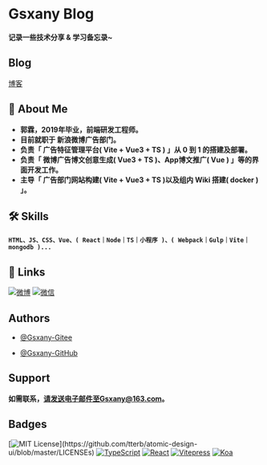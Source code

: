 # Gsxany Blog

**记录一些技术分享 & 学习备忘录~**

## Blog

[博客](https://www.gsxany.com)

## 🚀 About Me

- **郭霖，2019年毕业，前端研发工程师。**
- **目前就职于 新浪微博广告部门。**
- **负责「 广告特征管理平台( Vite + Vue3 + TS ) 」从 0 到 1 的搭建及部署。**
- **负责「 微博广告博文创意生成( Vue3 + TS )、App博文推广( Vue ) 」等的界面开发工作。**
- **主导「 广告部门网站构建( Vite + Vue3 + TS )以及组内 Wiki 搭建( docker ) 」。**

## 🛠 Skills

**`HTML、JS、CSS、Vue、( React｜Node｜TS｜小程序 )、( Webpack｜Gulp｜Vite｜mongodb )...`**

## 🔗 Links

[![微博](https://img.shields.io/badge/weibo-d13a34?style=for-the-badge&logo=sina-weibo&logoColor=white)](https://weibo.com/u/7820781149)
[![微信](https://img.shields.io/badge/%E5%BE%AE%E4%BF%A1-95d258?style=for-the-badge&logo=wechat&logoColor=white)](https://www.gsxany.com/qr-code/wx/)

## Authors

- [@Gsxany-Gitee](https://gitee.com/gsxany)

- [@Gsxany-GitHub](https://github.com/gsxany)

## Support

**如需联系，请发送电子邮件至Gsxany@163.com。**

## Badges

[![MIT License](https://img.shields.io/apm/l/atomic-design-ui.svg?)](https://github.com/tterb/atomic-design-ui/blob/master/LICENSEs)
[![TypeScript](https://img.shields.io/badge/Typescript-4.1+-80d8f7?labelColor=blue&color=fff)](https://github.com/microsoft/TypeScript)
[![React](https://img.shields.io/badge/React-17.0+-80d8f7?labelColor=80d8f7&color=fff)](https://github.com/facebook/react)
[![Vitepress](https://img.shields.io/badge/Vitepress-4.1+-6fbd91?labelColor=42b983&color=fff)](https://github.com/vuejs/vitepress)
[![Koa](https://img.shields.io/badge/koa-2.7+-6fbd91?labelColor=000&color=fff)](https://github.com/koajs/koa)
